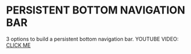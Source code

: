 # PERSISTENT BOTTOM NAVIGATION BAR

3 options to build a persistent bottom navigation bar.
YOUTUBE VIDEO: [CLICK ME](https://www.youtube.com/watch?v=qj7jcuU2Z10)
